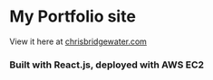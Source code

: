 # My Portfolio site

View it here at <a href="www.chrisbridgewater.com">chrisbridgewater.com</a>

### Built with React.js, deployed with AWS EC2 
